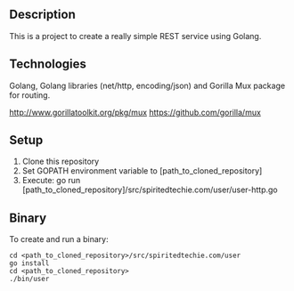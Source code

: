 Description
-----------

This is a project to create a really simple REST service using Golang.

Technologies
------------

Golang, Golang libraries (net/http, encoding/json) and Gorilla Mux package for routing.

http://www.gorillatoolkit.org/pkg/mux
https://github.com/gorilla/mux

Setup
-----

1. Clone this repository
2. Set GOPATH environment variable to [path_to_cloned_repository]
3. Execute:
    go run [path_to_cloned_repository]/src/spiritedtechie.com/user/user-http.go

Binary
------

To create and run a binary:

    cd <path_to_cloned_repository>/src/spiritedtechie.com/user
    go install
    cd <path_to_cloned_repository>
    ./bin/user
